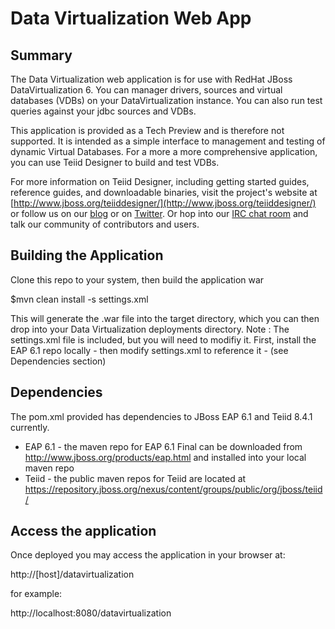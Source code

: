 # Data Virtualization Web App

## Summary

The Data Virtualization web application is for use with RedHat JBoss DataVirtualization 6.  You can manager drivers, sources and virtual databases (VDBs) on your DataVirtualization instance.  You can also run test queries against your jdbc sources and VDBs.

This application is provided as a Tech Preview and is therefore not supported.  It is intended as a simple interface to management and testing of dynamic Virtual Databases.  For a more a more comprehensive application, you can use Teiid Designer to build and test VDBs.

For more information on Teiid Designer, including getting started guides, reference guides, and downloadable binaries, visit the project's website at [http://www.jboss.org/teiiddesigner/](http://www.jboss.org/teiiddesigner/)
or follow us on our [blog](http://teiid.blogspot.com/) or on [Twitter](https://twitter.com/teiiddesigner). Or hop into our [IRC chat room](http://www.jboss.org/teiiddesigner/chat)
and talk our community of contributors and users.

## Building the Application

Clone this repo to your system, then build the application war 

$mvn clean install -s settings.xml

This will generate the .war file into the target directory, which you can then drop into your Data Virtualization deployments directory.
Note : The settings.xml file is included, but you will need to modifiy it.  First, install the EAP 6.1 repo locally - then modify settings.xml to reference it - (see Dependencies section)

## Dependencies

The pom.xml provided has dependencies to JBoss EAP 6.1 and Teiid 8.4.1 currently.

 - EAP 6.1 - the maven repo for EAP 6.1 Final can be downloaded from http://www.jboss.org/products/eap.html and installed into your local maven repo
 - Teiid   - the public maven repos for Teiid are located at https://repository.jboss.org/nexus/content/groups/public/org/jboss/teiid/

## Access the application

Once deployed you may access the application in your browser at:

http://[host]/datavirtualization

for example: 

http://localhost:8080/datavirtualization

